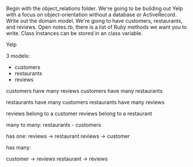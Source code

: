 Begin with the object_relations folder. We're going to be building out Yelp with a focus on object-orientation without a database or ActiveRecord.
Write out the domain model. We're going to have customers, restaurants, and reviews.
Open notes.rb, there is a list of Ruby methods we want you to write. Class instances can be stored in an class variable.



Yelp

3 models:

- customers
- restaurants
- reviews

customers have many reviews
customers have many restaurants

restaurants have many customers
restaurants have many reviews

reviews belong to a customer
reviews belong to a restaurant

many to many:
restaurants - customers

has one:
reviews -> restaurant
reviews -> customer

has many:

customer -> reviews
restaurant -> reviews
